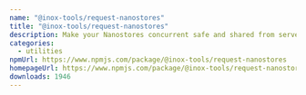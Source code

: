```yaml
---
name: "@inox-tools/request-nanostores"
title: "@inox-tools/request-nanostores"
description: Make your Nanostores concurrent safe and shared from server to client
categories:
  - utilities
npmUrl: https://www.npmjs.com/package/@inox-tools/request-nanostores
homepageUrl: https://www.npmjs.com/package/@inox-tools/request-nanostores
downloads: 1946
---
```

